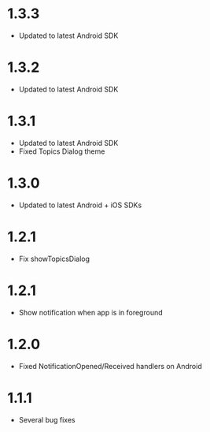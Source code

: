 # 1.3.3
- Updated to latest Android SDK

# 1.3.2
- Updated to latest Android SDK

# 1.3.1
- Updated to latest Android SDK
- Fixed Topics Dialog theme

# 1.3.0
- Updated to latest Android + iOS SDKs

# 1.2.1
- Fix showTopicsDialog

# 1.2.1
- Show notification when app is in foreground

# 1.2.0
- Fixed NotificationOpened/Received handlers on Android

# 1.1.1
- Several bug fixes
